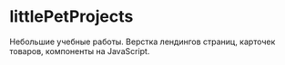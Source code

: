# littlePetProjects
Небольшие учебные работы. Верстка лендингов страниц, карточек товаров, компоненты на JavaScript.
